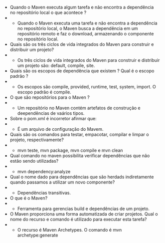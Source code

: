 - Quando o Maven executa algum tarefa e não encontra a dependência no repositório local o que acontece ?
- - Quando o Maven executa uma tarefa e não encontra a dependência no repositório local, o Maven busca a dependência 
    em um repositório remoto e faz o download, armazenando o componente no repositório local.
- Quais são os três ciclos de vida integrados do Maven para construir e distribuir um projeto?
- - Os três ciclos de vida integrados do Maven para construir e distribuir um projeto são: default, compile, site.
- Quais são os escopos de dependência que existem ? Qual é o escopo padrão ?
- - Os escopos são compile, provided, runtime, test, system, import. O escopo padrão é compile.
- O que são repositórios para o Maven ?
- - Um repositório no Maven contém artefatos de construção e deependências de vaários tipos.
- Sobre o pom.xml é incorretor afirmar que:
- - É um arquivo de configuração do Mavem.
- Quais são os comandos para testar, empacotar, compilar e limpar o projeto, respectivamente?
- - mvn teste, mvn package, mvn compile e mvn clean 
- Qual comando no maven possibilita verificar dependências que não estão sendo utilizadas?
- - mvn dependency:analyze
- Qual o nome dado para dependências que são herdads indiretamente quando passamos a utilizar um novo componente?
- - Dependências transitivas.
- O que é o Maven?
- - Ferramenta para gerencias build e dependências de um projeto.
- O Maven proporciona uma forma automatizada de criar projetos. Qual o nome do recurso e comando é utilizado para 
  executar esta tarefa?
- - O recurso é Maven Archetypes. O comando é mvn archetype:generate